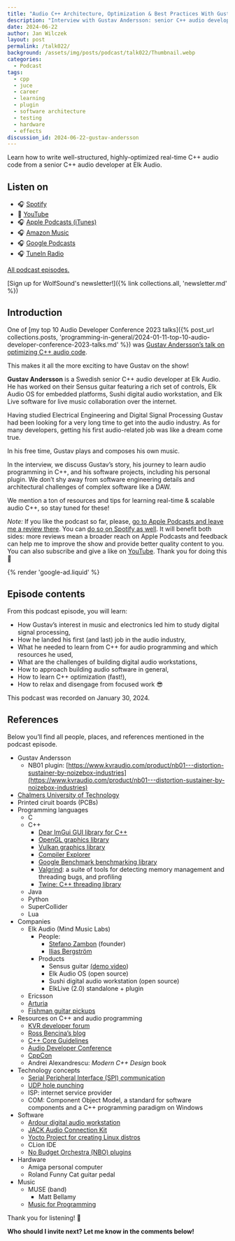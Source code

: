 ```yaml
---
title: "Audio C++ Architecture, Optimization & Best Practices With Gustav Andersson | WolfTalk #022"
description: "Interview with Gustav Andersson: senior C++ audio developer at Elk Audio. Learn how to write well-structured, highly-optimized real-time C++ audio code."
date: 2024-06-22
author: Jan Wilczek
layout: post
permalink: /talk022/
background: /assets/img/posts/podcast/talk022/Thumbnail.webp
categories:
  - Podcast
tags:
  - cpp
  - juce
  - career
  - learning
  - plugin
  - software architecture
  - testing
  - hardware
  - effects
discussion_id: 2024-06-22-gustav-andersson
---
```

Learn how to write well-structured, highly-optimized real-time C++ audio code from a senior C++ audio developer at Elk Audio.

## Listen on

* 🎧 [Spotify](#)
* 🎥 [YouTube](#)
* 🎧 [Apple Podcasts (iTunes)](#)
* 🎧 [Amazon Music](#)
* 🎧 [Google Podcasts](#)
* 🎧 [TuneIn Radio](#)

[All podcast episodes.](/podcast)

[Sign up for WolfSound's newsletter!]({% link collections.all, 'newsletter.md' %})

## Introduction

One of [my top 10 Audio Developer Conference 2023 talks]({% post_url collections.posts, 'programming-in-general/2024-01-11-top-10-audio-developer-conference-2023-talks.md' %}) was [Gustav Andersson’s talk on optimizing C++ audio code](https://youtu.be/HdyiQLQCvfs?si=0Yi26KVDWurYweUf).

This makes it all the more exciting to have Gustav on the show!

**Gustav Andersson** is a Swedish senior C++ audio developer at Elk Audio. He has worked on their Sensus guitar featuring a rich set of controls, Elk Audio OS for embedded platforms, Sushi digital audio workstation, and Elk Live software for live music collaboration over the internet.

Having studied Electrical Engineering and Digital Signal Processing Gustav had been looking for a very long time to get into the audio industry. As for many developers, getting his first audio-related job was like a dream come true.

In his free time, Gustav plays and composes his own music.

In the interview, we discuss Gustav’s story, his journey to learn audio programming in C++, and his software projects, including his personal plugin. We don’t shy away from software engineering details and architectural challenges of complex software like a DAW.

We mention a ton of resources and tips for learning real-time & scalable audio C++, so stay tuned for these!

*Note:* If you like the podcast so far, please, [go to Apple Podcasts and leave me a review there](https://podcasts.apple.com/us/podcast/wolftalk-podcast-about-audio-programming-people-careers/id1595913701). You can [do so on Spotify as well](https://open.spotify.com/show/5xc7EJiH9shG6zdSC5ejyw?si=eb35597e60a54e70). It will benefit both sides: more reviews mean a broader reach on Apple Podcasts and feedback can help me to improve the show and provide better quality content to you. You can also subscribe and give a like on [YouTube](https://youtube.com/c/WolfSoundAudio). Thank you for doing this 🙏

{% render 'google-ad.liquid' %}

## Episode contents

From this podcast episode, you will learn:

* How Gustav’s interest in music and electronics led him to study digital signal processing,
* How he landed his first (and last) job in the audio industry,
* What he needed to learn from C++ for audio programming and which resources he used,
* What are the challenges of building digital audio workstations,
* How to approach building audio software in general,
* How to learn C++ optimization (fast!),
* How to relax and disengage from focused work 😎

This podcast was recorded on January 30, 2024.

## References

Below you’ll find all people, places, and references mentioned in the podcast episode.

- Gustav Andersson
    - NB01 plugin: [https://www.kvraudio.com/product/nb01---distortion-sustainer-by-noizebox-industries](https://www.kvraudio.com/product/nb01---distortion-sustainer-by-noizebox-industries)
- [Chalmers University of Technology](https://www.chalmers.se/en/)
- Printed ciruit boards (PCBs)
- Programming languages
    - C
    - C++
        - [Dear ImGui GUI library for C++](https://github.com/ocornut/imgui)
        - [OpenGL graphics library](https://www.opengl.org/)
        - [Vulkan graphics library](https://www.vulkan.org/)
        - [Compiler Explorer](https://godbolt.org/)
        - [Google Benchmark benchmarking library](https://github.com/google/benchmark)
        - [Valgrind](https://valgrind.org/): a suite of tools for detecting memory management and threading bugs, and profiling
        - [Twine: C++ threading library](https://codeberg.org/jfinkhaeuser/twine)
    - Java
    - Python
    - SuperCollider
    - Lua
- Companies
    - Elk Audio (Mind Music Labs)
        - People:
            - [Stefano Zambon](https://www.linkedin.com/in/stefano-zambon-38113410a?miniProfileUrn=urn%3Ali%3Afs_miniProfile%3AACoAABttfBEB_ouCihI5cIyESCoAUvPBxj5i2_w&lipi=urn%3Ali%3Apage%3Ad_flagship3_search_srp_all%3BAy3ZCttkRiaiH66wd7G5CA%3D%3D) (founder)
            - [Ilias Bergström](https://www.linkedin.com/in/ilias-bergstr%C3%B6m-0ba8aa4?miniProfileUrn=urn%3Ali%3Afs_miniProfile%3AACoAAADYDg4Bbu5bPW5JVA2E1VNQkjffAC15sT4&lipi=urn%3Ali%3Apage%3Ad_flagship3_search_srp_all%3BjdVdrBVGSmCK%2BnNsipYTNg%3D%3D)
        - Products
            - Sensus guitar [(demo video](https://youtu.be/fqzEQnsSIoY?si=z52M9HwSJ7Q0mgfC))
            - Elk Audio OS (open source)
            - Sushi digital audio workstation (open source)
            - ElkLive (2.0) standalone + plugin
    - Ericsson
    - [Arturia](https://www.arturia.com/)
    - [Fishman guitar pickups](https://www.fishman.com/)
- Resources on C++ and audio programming
    - [KVR developer forum](https://www.kvraudio.com/forum)
    - [Ross Bencina’s blog](http://www.rossbencina.com/)
    - [C++ Core Guidelines](https://github.com/isocpp/CppCoreGuidelines)
    - [Audio Developer Conference](https://audio.dev/)
    - [CppCon](https://cppcon.org/)
    - Andrei Alexandrescu: *Modern C++ Design* book
- Technology concepts
    - [Serial Peripheral Interface (SPI) communication](https://en.wikipedia.org/wiki/Serial_Peripheral_Interface)
    - [UDP hole punching](https://en.wikipedia.org/wiki/UDP_hole_punching)
    - ISP: internet service provider
    - COM: Component Object Model, a standard for software components and a C++ programming paradigm on Windows
- Software
    - [Ardour digital audio workstation](https://github.com/Ardour/ardour)
    - [JACK Audio Connection Kit](https://wiki.archlinux.org/title/JACK_Audio_Connection_Kit)
    - [Yocto Project for creating Linux distros](https://www.yoctoproject.org/)
    - CLion IDE
    - [No Budget Orchestra (NBO) plugins](https://linuxmusicians.com/viewtopic.php?t=25459)
- Hardware
    - Amiga personal computer
    - Roland Funny Cat guitar pedal
- Music
    - MUSE (band)
        - Matt Bellamy
    - [Music for Programming](https://musicforprogramming.net/latest/)

Thank you for listening! 🙏

**Who should I invite next? Let me know in the comments below!**
